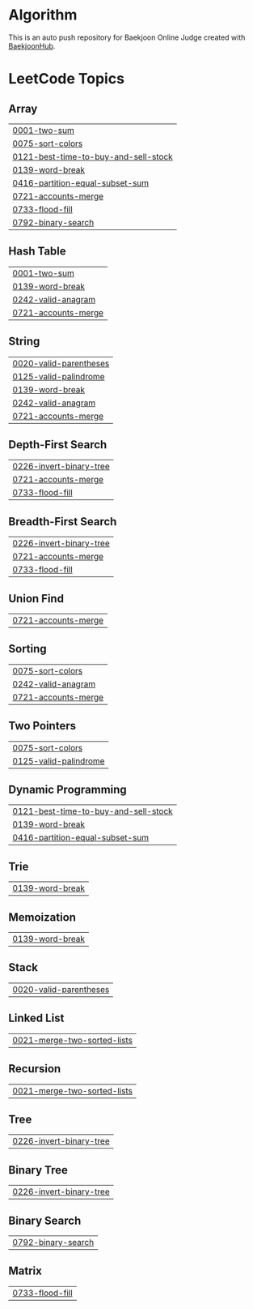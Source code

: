 # Algorithm
This is an auto push repository for Baekjoon Online Judge created with [BaekjoonHub](https://github.com/BaekjoonHub/BaekjoonHub).

<!---LeetCode Topics Start-->
# LeetCode Topics
## Array
|  |
| ------- |
| [0001-two-sum](https://github.com/haazz/Algorithm/tree/master/0001-two-sum) |
| [0075-sort-colors](https://github.com/haazz/Algorithm/tree/master/0075-sort-colors) |
| [0121-best-time-to-buy-and-sell-stock](https://github.com/haazz/Algorithm/tree/master/0121-best-time-to-buy-and-sell-stock) |
| [0139-word-break](https://github.com/haazz/Algorithm/tree/master/0139-word-break) |
| [0416-partition-equal-subset-sum](https://github.com/haazz/Algorithm/tree/master/0416-partition-equal-subset-sum) |
| [0721-accounts-merge](https://github.com/haazz/Algorithm/tree/master/0721-accounts-merge) |
| [0733-flood-fill](https://github.com/haazz/Algorithm/tree/master/0733-flood-fill) |
| [0792-binary-search](https://github.com/haazz/Algorithm/tree/master/0792-binary-search) |
## Hash Table
|  |
| ------- |
| [0001-two-sum](https://github.com/haazz/Algorithm/tree/master/0001-two-sum) |
| [0139-word-break](https://github.com/haazz/Algorithm/tree/master/0139-word-break) |
| [0242-valid-anagram](https://github.com/haazz/Algorithm/tree/master/0242-valid-anagram) |
| [0721-accounts-merge](https://github.com/haazz/Algorithm/tree/master/0721-accounts-merge) |
## String
|  |
| ------- |
| [0020-valid-parentheses](https://github.com/haazz/Algorithm/tree/master/0020-valid-parentheses) |
| [0125-valid-palindrome](https://github.com/haazz/Algorithm/tree/master/0125-valid-palindrome) |
| [0139-word-break](https://github.com/haazz/Algorithm/tree/master/0139-word-break) |
| [0242-valid-anagram](https://github.com/haazz/Algorithm/tree/master/0242-valid-anagram) |
| [0721-accounts-merge](https://github.com/haazz/Algorithm/tree/master/0721-accounts-merge) |
## Depth-First Search
|  |
| ------- |
| [0226-invert-binary-tree](https://github.com/haazz/Algorithm/tree/master/0226-invert-binary-tree) |
| [0721-accounts-merge](https://github.com/haazz/Algorithm/tree/master/0721-accounts-merge) |
| [0733-flood-fill](https://github.com/haazz/Algorithm/tree/master/0733-flood-fill) |
## Breadth-First Search
|  |
| ------- |
| [0226-invert-binary-tree](https://github.com/haazz/Algorithm/tree/master/0226-invert-binary-tree) |
| [0721-accounts-merge](https://github.com/haazz/Algorithm/tree/master/0721-accounts-merge) |
| [0733-flood-fill](https://github.com/haazz/Algorithm/tree/master/0733-flood-fill) |
## Union Find
|  |
| ------- |
| [0721-accounts-merge](https://github.com/haazz/Algorithm/tree/master/0721-accounts-merge) |
## Sorting
|  |
| ------- |
| [0075-sort-colors](https://github.com/haazz/Algorithm/tree/master/0075-sort-colors) |
| [0242-valid-anagram](https://github.com/haazz/Algorithm/tree/master/0242-valid-anagram) |
| [0721-accounts-merge](https://github.com/haazz/Algorithm/tree/master/0721-accounts-merge) |
## Two Pointers
|  |
| ------- |
| [0075-sort-colors](https://github.com/haazz/Algorithm/tree/master/0075-sort-colors) |
| [0125-valid-palindrome](https://github.com/haazz/Algorithm/tree/master/0125-valid-palindrome) |
## Dynamic Programming
|  |
| ------- |
| [0121-best-time-to-buy-and-sell-stock](https://github.com/haazz/Algorithm/tree/master/0121-best-time-to-buy-and-sell-stock) |
| [0139-word-break](https://github.com/haazz/Algorithm/tree/master/0139-word-break) |
| [0416-partition-equal-subset-sum](https://github.com/haazz/Algorithm/tree/master/0416-partition-equal-subset-sum) |
## Trie
|  |
| ------- |
| [0139-word-break](https://github.com/haazz/Algorithm/tree/master/0139-word-break) |
## Memoization
|  |
| ------- |
| [0139-word-break](https://github.com/haazz/Algorithm/tree/master/0139-word-break) |
## Stack
|  |
| ------- |
| [0020-valid-parentheses](https://github.com/haazz/Algorithm/tree/master/0020-valid-parentheses) |
## Linked List
|  |
| ------- |
| [0021-merge-two-sorted-lists](https://github.com/haazz/Algorithm/tree/master/0021-merge-two-sorted-lists) |
## Recursion
|  |
| ------- |
| [0021-merge-two-sorted-lists](https://github.com/haazz/Algorithm/tree/master/0021-merge-two-sorted-lists) |
## Tree
|  |
| ------- |
| [0226-invert-binary-tree](https://github.com/haazz/Algorithm/tree/master/0226-invert-binary-tree) |
## Binary Tree
|  |
| ------- |
| [0226-invert-binary-tree](https://github.com/haazz/Algorithm/tree/master/0226-invert-binary-tree) |
## Binary Search
|  |
| ------- |
| [0792-binary-search](https://github.com/haazz/Algorithm/tree/master/0792-binary-search) |
## Matrix
|  |
| ------- |
| [0733-flood-fill](https://github.com/haazz/Algorithm/tree/master/0733-flood-fill) |
<!---LeetCode Topics End-->